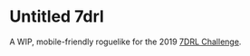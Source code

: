 Untitled 7drl
=============

A WIP, mobile-friendly roguelike for the 2019 [7DRL Challenge](http://www.roguebasin.com/index.php?title=Seven_Day_Roguelike_Challenge).

